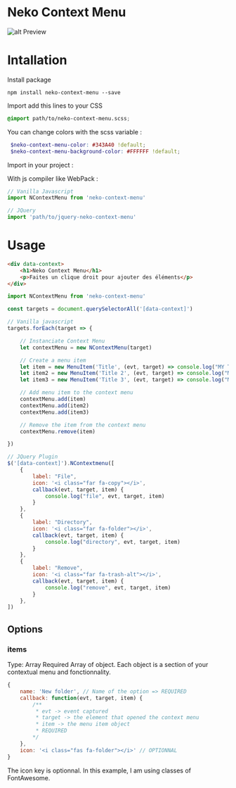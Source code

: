 # Neko Context Menu

![alt Preview](https://zupimages.net/up/20/06/zmmk.gif)

# Intallation

Install package

```shell
npm install neko-context-menu --save
```

Import add this lines to your CSS

```scss
@import path/to/neko-context-menu.scss;
```

You can change colors with the scss variable :

```scss
 $neko-context-menu-color: #343A40 !default;
 $neko-context-menu-background-color: #FFFFFF !default;
```

Import in your project :

With js compiler like WebPack :
```js
// Vanilla Javascript
import NContextMenu from 'neko-context-menu'

// JQuery
import 'path/to/jquery-neko-context-menu'
```

# Usage

```html
<div data-context>
    <h1>Neko Context Menu</h1>
    <p>Faites un clique droit pour ajouter des éléments</p>
</div>
```

```javascript
import NContextMenu from 'neko-context-menu'

const targets = document.querySelectorAll('[data-context]')

// Vanilla javascript
targets.forEach(target => {

    // Instanciate Context Menu
    let contextMenu = new NContextMenu(target)

    // Create a menu item
    let item = new MenuItem('Title', (evt, target) => console.log("MY TEST", evt, target))
    let item2 = new MenuItem('Title 2', (evt, target) => console.log("MY TEST 2", evt, target))
    let item3 = new MenuItem('Title 3', (evt, target) => console.log("MY TEST 3", evt, target))

    // Add menu item to the context menu
    contextMenu.add(item)
    contextMenu.add(item2)
    contextMenu.add(item3)

    // Remove the item from the context menu
    contextMenu.remove(item)

})

// JQuery Plugin
$('[data-context]').NContextmenu([
    {
        label: "File",
        icon: '<i class="far fa-copy"></i>',
        callback(evt, target, item) {
            console.log("file", evt, target, item)
        }
    },
    {
        label: "Directory",
        icon: '<i class="far fa-folder"></i>',
        callback(evt, target, item) {
            console.log("directory", evt, target, item)
        }
    },
    {
        label: "Remove",
        icon: '<i class="far fa-trash-alt"></i>',
        callback(evt, target, item) {
            console.log("remove", evt, target, item)
        }
    },
])


```

## Options

### items
Type: Array
Required
Array of object. Each object is a section of your contextual menu and fonctionnality.

```javascript
{
    name: 'New folder', // Name of the option => REQUIRED
    callback: function(evt, target, item) {
        /**
         * evt -> event captured
         * target -> the element that opened the context menu
         * item -> the menu item object
         * REQUIRED
        */
    },
    icon: '<i class="fas fa-folder"></i>' // OPTIONNAL
}
```

The icon key is optionnal. In this example, I am using classes of FontAwesome.

